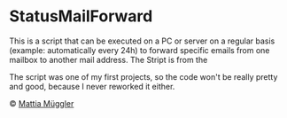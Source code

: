 # StatusMailForward

This is a script that can be executed on a PC or server on a regular basis (example: automatically every 24h) to forward specific emails from one mailbox to another mail address. The Stript is from the

The script was one of my first projects, so the code won't be really pretty and good, because I never reworked it either.

© [Mattia Müggler](https://mattiamueggler.ch)
